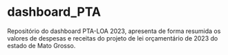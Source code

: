 # dashboard_PTA
Repositório do dashboard PTA-LOA 2023, apresenta de forma resumida os valores de despesas e receitas do projeto de lei orçamentário de 2023 do estado de Mato Grosso.
